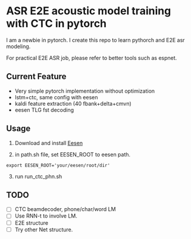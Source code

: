 # ASR E2E acoustic model training with CTC in pytorch 

I am a newbie in pytorch. I create this repo to learn pythorch and 
E2E asr modeling.

For practical E2E ASR job, please refer to better tools such as espnet. 

## Current Feature
* Very simple pytorch implementation without optimization
* lstm+ctc, same config with eesen
* kaldi feature extraction (40 fbank+delta+cmvn)
* eesen TLG fst decoding 

## Usage
1. Download and install [Eesen](https://github.com/srvk/eesen)

2. in path.sh file, set EESEN_ROOT to eesen path.
```
export EESEN_ROOT='your/eesen/root/dir'
```

3. run run_ctc_phn.sh


## TODO
* [ ] CTC beamdecoder, phone/char/word LM
* [ ] Use RNN-t to involve LM.
* [ ] E2E structure 
* [ ] Try other Net structure.
